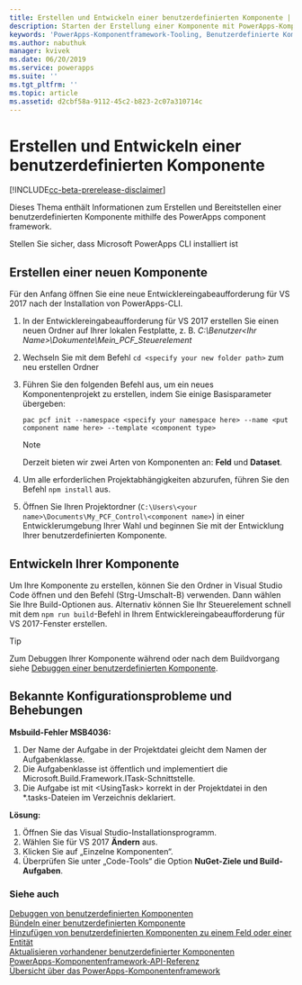```yaml
---
title: Erstellen und Entwickeln einer benutzerdefinierten Komponente | Microsoft Docs
description: Starten der Erstellung einer Komponente mit PowerApps-Komponentenframework-Tooling
keywords: 'PowerApps-Komponentframework-Tooling, Benutzerdefinierte Komponenten, Komponentenframework'
ms.author: nabuthuk
manager: kvivek
ms.date: 06/20/2019
ms.service: powerapps
ms.suite: ''
ms.tgt_pltfrm: ''
ms.topic: article
ms.assetid: d2cbf58a-9112-45c2-b823-2c07a310714c
---
```


# <a name="create-and-build-a-custom-component"></a>Erstellen und Entwickeln einer benutzerdefinierten Komponente

[!INCLUDE[cc-beta-prerelease-disclaimer](../../includes/cc-beta-prerelease-disclaimer.md)]

Dieses Thema enthält Informationen zum Erstellen und Bereitstellen einer benutzerdefinierten Komponente mithilfe des PowerApps component framework.

Stellen Sie sicher, dass Microsoft PowerApps CLI installiert ist

## <a name="create-a-new-component"></a>Erstellen einer neuen Komponente

Für den Anfang öffnen Sie eine neue Entwicklereingabeaufforderung für VS 2017 nach der Installation von PowerApps-CLI.

1. In der Entwicklereingabeaufforderung für VS 2017 erstellen Sie einen neuen Ordner auf Ihrer lokalen Festplatte, z. B. *C:\Benutzer\<Ihr Name>\Dokumente\Mein_PCF_Steuerelement*
2. Wechseln Sie mit dem Befehl `cd <specify your new folder path>` zum neu erstellen Ordner
3. Führen Sie den folgenden Befehl aus, um ein neues Komponentenprojekt zu erstellen, indem Sie einige Basisparameter übergeben:

    `pac pcf init --namespace <specify your namespace here> --name <put component name here> --template <component type>`
 
   > [!NOTE]
   > Derzeit bieten wir zwei Arten von Komponenten an: **Feld** und **Dataset**.

4. Um alle erforderlichen Projektabhängigkeiten abzurufen, führen Sie den Befehl `npm install` aus.
5. Öffnen Sie Ihren Projektordner (`C:\Users\<your name>\Documents\My_PCF_Control\<component name>`) in einer Entwicklerumgebung Ihrer Wahl und beginnen Sie mit der Entwicklung Ihrer benutzerdefinierten Komponente.

## <a name="build-your-component"></a>Entwickeln Ihrer Komponente

Um Ihre Komponente zu erstellen, können Sie den Ordner in Visual Studio Code öffnen und den Befehl (Strg-Umschalt-B) verwenden. Dann wählen Sie Ihre Build-Optionen aus. Alternativ können Sie Ihr Steuerelement schnell mit dem `npm run build`-Befehl in Ihrem Entwicklereingabeaufforderung für VS 2017-Fenster erstellen.

> [!TIP]
> Zum Debuggen Ihrer Komponente während oder nach dem Buildvorgang siehe [Debuggen einer benutzerdefinierten Komponente](debugging-custom-controls.md).

## <a name="known-configuration-issues-and-workarounds"></a>Bekannte Konfigurationsprobleme und Behebungen

**Msbuild-Fehler MSB4036:**

1. Der Name der Aufgabe in der Projektdatei gleicht dem Namen der Aufgabenklasse.
2. Die Aufgabenklasse ist öffentlich und implementiert die Microsoft.Build.Framework.ITask-Schnittstelle.
3. Die Aufgabe ist mit \<UsingTask> korrekt in der Projektdatei in den *.tasks-Dateien im Verzeichnis <path> deklariert.

**Lösung:**

1. Öffnen Sie das Visual Studio-Installationsprogramm. 
1. Wählen Sie für VS 2017 **Ändern** aus. 
1. Klicken Sie auf „Einzelne Komponenten“.
1. Überprüfen Sie unter „Code-Tools“ die Option **NuGet-Ziele und Build-Aufgaben**.

### <a name="see-also"></a>Siehe auch

[Debuggen von benutzerdefinierten Komponenten](debugging-custom-controls.md)<br/>
[Bündeln einer benutzerdefinierten Komponente](import-custom-controls.md)<br/>
[Hinzufügen von benutzerdefinierten Komponenten zu einem Feld oder einer Entität](add-custom-controls-to-a-field-or-entity.md)<br/>
[Aktualisieren vorhandener benutzerdefinierter Komponenten](updating-existing-controls.md)<br/>
[PowerApps-Komponentenframework-API-Referenz](reference/index.md)<br/>
[Übersicht über das PowerApps-Komponentenframework](overview.md)
